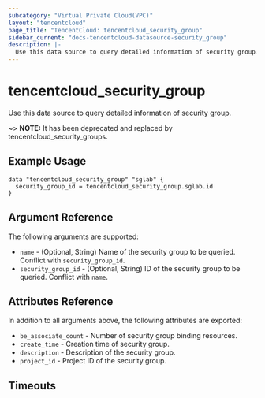 ```yaml
---
subcategory: "Virtual Private Cloud(VPC)"
layout: "tencentcloud"
page_title: "TencentCloud: tencentcloud_security_group"
sidebar_current: "docs-tencentcloud-datasource-security_group"
description: |-
  Use this data source to query detailed information of security group.
---
```


# tencentcloud_security_group

Use this data source to query detailed information of security group.

~> **NOTE:** It has been deprecated and replaced by tencentcloud_security_groups.

## Example Usage

```hcl
data "tencentcloud_security_group" "sglab" {
  security_group_id = tencentcloud_security_group.sglab.id
}
```

## Argument Reference

The following arguments are supported:

* `name` - (Optional, String) Name of the security group to be queried. Conflict with `security_group_id`.
* `security_group_id` - (Optional, String) ID of the security group to be queried. Conflict with `name`.

## Attributes Reference

In addition to all arguments above, the following attributes are exported:

* `be_associate_count` - Number of security group binding resources.
* `create_time` - Creation time of security group.
* `description` - Description of the security group.
* `project_id` - Project ID of the security group.


## Timeouts

<no value>


